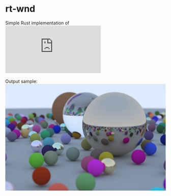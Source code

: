 # rt-wnd

Simple Rust implementation of ![Ray Tracing in One Weekend ](https://raytracing.github.io/books/RayTracingInOneWeekend.html)

Output sample:
![screenshot](output.png)
